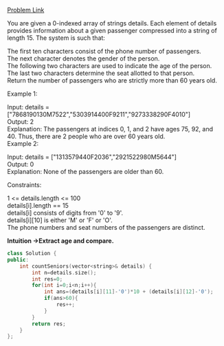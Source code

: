 [Problem Link](https://leetcode.com/problems/number-of-senior-citizens/description/?envType=daily-question&envId=2024-08-01)<br>

You are given a 0-indexed array of strings details. Each element of details provides information about a given passenger compressed into a string of length 15. The system is such that:<br>

The first ten characters consist of the phone number of passengers.<br>
The next character denotes the gender of the person.<br>
The following two characters are used to indicate the age of the person.<br>
The last two characters determine the seat allotted to that person.<br>
Return the number of passengers who are strictly more than 60 years old.<br>

 

Example 1:<br>

Input: details = ["7868190130M7522","5303914400F9211","9273338290F4010"]<br>
Output: 2<br>
Explanation: The passengers at indices 0, 1, and 2 have ages 75, 92, and 40. Thus, there are 2 people who are over 60 years old.<br>
Example 2:<br>

Input: details = ["1313579440F2036","2921522980M5644"]<br>
Output: 0<br>
Explanation: None of the passengers are older than 60.<br>
 

Constraints:<br>

1 <= details.length <= 100<br>
details[i].length == 15<br>
details[i] consists of digits from '0' to '9'.<br>
details[i][10] is either 'M' or 'F' or 'O'.<br>
The phone numbers and seat numbers of the passengers are distinct.<br>

__Intuition ->Extract age and compare.__<br>

```C++
class Solution {
public:
    int countSeniors(vector<string>& details) {
        int n=details.size();
        int res=0;
        for(int i=0;i<n;i++){
            int ans=(details[i][11]-'0')*10 + (details[i][12]-'0');
            if(ans>60){
                res++;
            }
        }
        return res;
    }
};
```
